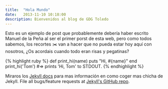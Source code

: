 ```yaml
---
title:  "Hola Mundo"
date:   2013-11-10 10:18:00
description: Bienvenidos al blog de GDG Toledo
---
```


Esto es un ejemplo de post que probablemente debería haber escrito Manuel de la Peña al ser el primer porst de esta web,
pero como todos sabemos, los recortes ✂️ van a hacer que no pueda estar hoy aquí con nosotros, ¿Os acordais cuando todo
eran risas y pegatinas?

{% highlight ruby %}
def print_hi(name)
  puts "Hi, #{name}"
end
print_hi('Tom')
#=> prints 'Hi, Tom' to STDOUT.
{% endhighlight %}

Miraros los [Jekyll docs][jekyll] para mas información en como coger mas chicha de  Jekyll. File all bugs/feature requests at [Jekyll's GitHub repo][jekyll-gh].

[jekyll-gh]: https://github.com/mojombo/jekyll
[jekyll]:    http://jekyllrb.com
